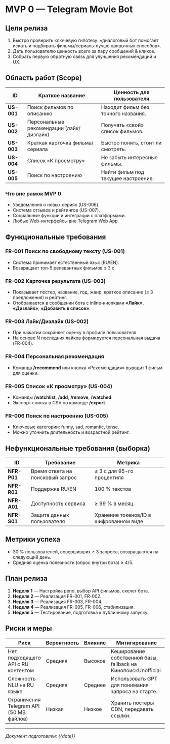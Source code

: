 # MVP 0 — Telegram Movie Bot

## Цели релиза
1. Быстро проверить ключевую гипотезу: «диалоговый бот помогает искать и подбирать фильмы/сериалы лучше привычных способов».
2. Дать пользователю ценность всего за пару сообщений & кликов.
3. Собрать первую обратную связь для улучшения рекомендаций и UX.

## Область работ (Scope)
| ID | Краткое название | Ценность для пользователя |
|----|------------------|---------------------------|
| **US-001** | Поиск фильмов по описанию | Находит фильм без точного названия. |
| **US-002** | Персональные рекомендации (лайк/дизлайк) | Получать «свой» список фильмов. |
| **US-003** | Краткая карточка фильма/сериала | Быстро понять, стоит ли смотреть. |
| **US-004** | Список «К просмотру» | Не забыть интересные фильмы. |
| **US-005** | Поиск по настроению | Найти фильм под текущее настроение. |

### Что вне рамок MVP 0
- Уведомления о новых сериях (US-006).
- Система отзывов и рейтингов (US-007).
- Социальные функции и интеграции с платформами.
- Любые Web-интерфейсы вне Telegram Web App.

## Функциональные требования
### FR-001 Поиск по свободному тексту (US-001)
- Система принимает естественный язык (RU/EN).
- Возвращает топ-5 релевантных фильмов ≤ 3 с.

### FR-002 Карточка результата (US-003)
- Показывает постер, название, год, жанр, краткое описание (≤ 3 предложения) и рейтинг.
- Отображается в сообщении бота с inline-кнопками **«Лайк»**, **«Дизлайк»**, **«Добавить в список»**.

### FR-003 Лайк/Дизлайк (US-002)
- При нажатии сохраняет оценку в профиле пользователя.
- На основе  N последних лайков формируется персональная выдача (FR-004).

### FR-004 Персональная рекомендация
- Команда **/recommend** или кнопка «Рекомендация» выводит 1 фильм для оценки.

### FR-005 Список «К просмотру» (US-004)
- Команды **/watchlist**, **/add**, **/remove**, **/watched**.
- Экспорт списка в CSV по команде **/export**.

### FR-006 Поиск по настроению (US-005)
- Ключевые категории: funny, sad, romantic, tense.
- Можно уточнить длительность и возрастной рейтинг.

## Нефункциональные требования (выборка)
| ID | Требование | Метрика |
|----|------------|---------|
| **NFR-P01** | Время ответа на поисковый запрос | ≤ 3 с для 95-го процентиля |
| **NFR-R01** | Поддержка RU/EN | 100 % текстов |
| **NFR-A01** | Доступность сервиса | ≥ 99 % в месяц |
| **NFR-S01** | Защита данных пользователя | Хранение токенов/ID в шифрованном виде |

## Метрики успеха
- 30 % пользователей, совершивших ≥ 3 запроса, возвращаются на следующий день.
- Средняя оценка полезности (опрос внутри бота) ≥ 4/5.

## План релиза
1. **Неделя 1** — Настройка репо, выбор API фильмов, скелет бота.
2. **Неделя 2** — Реализация FR-001, FR-002.
3. **Неделя 3** — Реализация FR-003, FR-004.
4. **Неделя 4** — Реализация FR-005, FR-006, стабилизация.
5. **Неделя 5** — Тестирование, подготовка к публичному запуску.

## Риски и меры
| Риск | Вероятность | Влияние | Митигирование |
|------|-------------|---------|---------------|
| Нет подходящего API с RU контентом | Средняя | Высокое | Кеширование собственной базы, fallback на КинопоискUnofficial. |
| Сложность NLU на RU языке | Средняя | Среднее | Использовать GPT для понимания запроса на старте. |
| Ограничения Telegram API (50 MB файлов) | Низкая | Низкое | Хранить постеры CDN, передавать ссылки. |

---
*Документ подготовлен: {{date}}* 